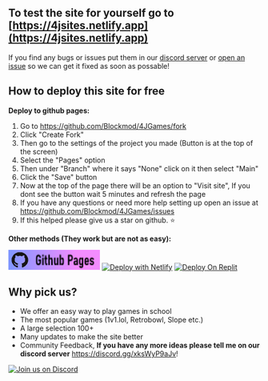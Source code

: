 ## To test the site for yourself go to [https://4jsites.netlify.app](https://4jsites.netlify.app)
 If you find any bugs or issues put them in our [discord server](https://discord.gg/xksWyP9aJv) or [open an issue](https://github.com/Blockmod/4JGames/issues) so we can get it fixed as soon as possable!


## How to deploy this site for free
**Deploy to github pages:**
1. Go to https://github.com/Blockmod/4JGames/fork
2. Click "Create Fork"
3. Then go to the settings of the project you made (Button is at the top of the screen)
4. Select the "Pages" option
5. Then under "Branch" where it says "None" click on it then select "Main"
6. Click the "Save" button
7. Now at the top of the page there will be an option to "Visit site", If you dont see the button wait 5 minutes and refresh the page
8. If you have any questions or need more help setting up open an issue at https://github.com/Blockmod/4JGames/issues
7. If this helped please give us a star on github. ⭐

**Other methods (They work but are not as easy):**

[![Deploy on Github Pages](https://raw.githubusercontent.com/Animationking11/Animationking11/main/githubpages.png)](https://github.com/Blockmod/4JGames/wiki/Deploying-to-Github-Pages)
[![Deploy with Netlify](https://binbashbanana.github.io/deploy-buttons/buttons/remade/netlify.svg)](https://github.com/Blockmod/4JGames/wiki/Deploying-to-Netlify)
[![Deploy On Replit](https://shields.io/badge/Deploy%20on-replit-important?logo=replit&style=for-the-badge)](https://github.com/Blockmod/4JGames/wiki/Deploying-to-replit)

## Why pick us?
- We offer an easy way to play games in school
- The most popular games (1v1.lol, Retrobowl, Slope etc.)
- A large selection 100+
- Many updates to make the site better
- Community Feedback, **If you have any more ideas please tell me on our discord server** https://discord.gg/xksWyP9aJv!

[![Join us on Discord](https://invidget.switchblade.xyz/NrA8FeA6CH?theme=dark)]([362811](https://discord.gg/NrA8FeA6CH))

